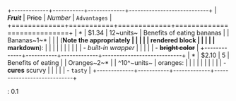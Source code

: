 +-------------+-----------+-------------+----------------------------+
| ***Fruit*** | ~~Price~~ | *Number*    | `Advantages`               |
+=============+===========+=============+============================+
| *           | \$1.34    | 12~units~   | Benefits of eating bananas |
| Bananas~1~* |           |             | (**Note the appropriately  |
|             |           |             | rendered block             |
|             |           |             | markdown**):               |
|             |           |             |                            |
|             |           |             | -   *built-in wrapper*     |
|             |           |             | -   ~~**bright color**~~   |
+-------------+-----------+-------------+----------------------------+
| *           | \$2.10    | 5           | Benefits of eating         |
| Oranges~2~* |           | ^10^~units~ | oranges:                   |
|             |           |             |                            |
|             |           |             | -   **cures** scurvy       |
|             |           |             | -   `tasty`                |
+-------------+-----------+-------------+----------------------------+

: 0.1
